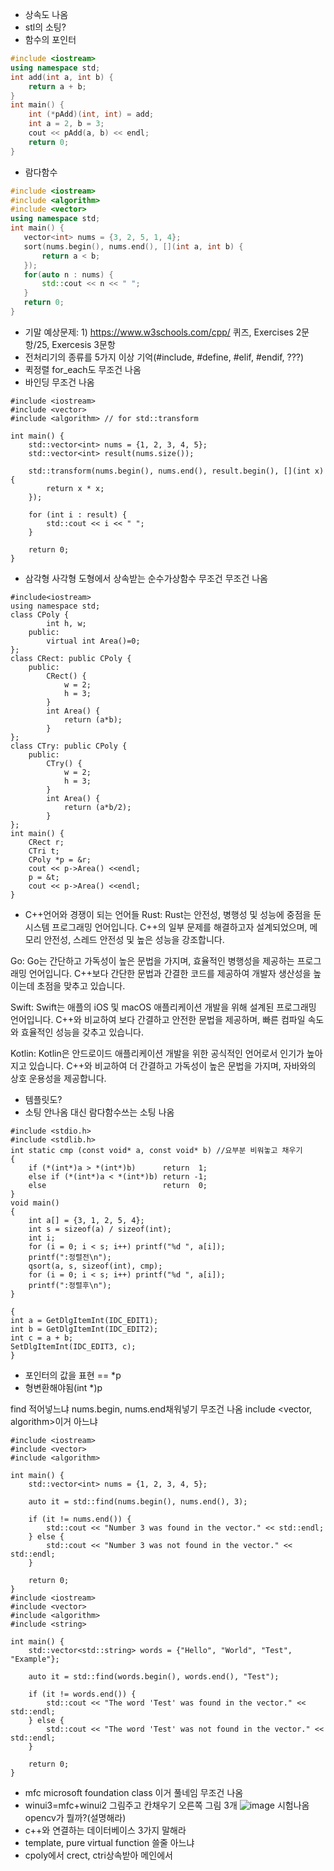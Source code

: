 * 상속도 나옴
* stl의 소팅?
* 함수의 포인터
``` C++
#include <iostream>
using namespace std;
int add(int a, int b) {
    return a + b;
}
int main() {
    int (*pAdd)(int, int) = add;
    int a = 2, b = 3;
    cout << pAdd(a, b) << endl;
    return 0;
}
```
* 람다함수
 ```C++
 #include <iostream>
#include <algorithm>
#include <vector>
using namespace std;
int main() {
    vector<int> nums = {3, 2, 5, 1, 4};
    sort(nums.begin(), nums.end(), [](int a, int b) {
        return a < b;
    });
    for(auto n : nums) {
        std::cout << n << " ";
    }
    return 0;
}
```
* 기말 예상문제: 1) https://www.w3schools.com/cpp/  퀴즈, Exercises 2문항/25, Exercesis 3문항
* 전처리기의 종류를 5가지 이상 기억(#include, #define, #elif, #endif, ???)
* 퀵정렬
for_each도 무조건 나옴
* 바인딩 무조건 나옴
```
#include <iostream>
#include <vector>
#include <algorithm> // for std::transform

int main() {
    std::vector<int> nums = {1, 2, 3, 4, 5};
    std::vector<int> result(nums.size());
    
    std::transform(nums.begin(), nums.end(), result.begin(), [](int x) {
        return x * x;
    });
    
    for (int i : result) {
        std::cout << i << " ";
    }

    return 0;
}
```
* 삼각형 사각형 도형에서 상속받는 순수가상함수 무조건 무조건 나옴
```
#include<iostream>
using namespace std;
class CPoly {
		int h, w;
	public:
		virtual int Area()=0;
};
class CRect: public CPoly {
	public:
		CRect() {
			w = 2;
			h = 3;
		}
		int Area() {
			return (a*b);
		}
};
class CTry: public CPoly {
	public:
		CTry() {
			w = 2;
			h = 3;
		}
		int Area() {
			return (a*b/2);
		}
};
int main() {
	CRect r;
	CTri t;
	CPoly *p = &r;
	cout << p->Area() <<endl;
	p = &t;
	cout << p->Area() <<endl;
}
```
* C++언어와 경쟁이 되는 언어들
Rust: Rust는 안전성, 병행성 및 성능에 중점을 둔 시스템 프로그래밍 언어입니다. C++의 일부 문제를 해결하고자 설계되었으며, 메모리 안전성, 스레드 안전성 및 높은 성능을 강조합니다.

Go: Go는 간단하고 가독성이 높은 문법을 가지며, 효율적인 병행성을 제공하는 프로그래밍 언어입니다. C++보다 간단한 문법과 간결한 코드를 제공하여 개발자 생산성을 높이는데 초점을 맞추고 있습니다.

Swift: Swift는 애플의 iOS 및 macOS 애플리케이션 개발을 위해 설계된 프로그래밍 언어입니다. C++와 비교하여 보다 간결하고 안전한 문법을 제공하며, 빠른 컴파일 속도와 효율적인 성능을 갖추고 있습니다.

Kotlin: Kotlin은 안드로이드 애플리케이션 개발을 위한 공식적인 언어로서 인기가 높아지고 있습니다. C++와 비교하여 더 간결하고 가독성이 높은 문법을 가지며, 자바와의 상호 운용성을 제공합니다.

* 템플릿도?
* 소팅 안나옴 대신 람다함수쓰는 소팅 나옴

```
#include <stdio.h>
#include <stdlib.h>
int static cmp (const void* a, const void* b) //요부분 비워놓고 채우기
{
    if (*(int*)a > *(int*)b)      return  1;
    else if (*(int*)a < *(int*)b) return -1;
    else                          return  0;
}
void main()
{
    int a[] = {3, 1, 2, 5, 4};
    int s = sizeof(a) / sizeof(int);
    int i;
    for (i = 0; i < s; i++) printf("%d ", a[i]);
    printf(":정렬전\n");
    qsort(a, s, sizeof(int), cmp);
    for (i = 0; i < s; i++) printf("%d ", a[i]);
    printf(":정렬후\n");
}
```
```void CMFCApplication3Dlg::OnBnClickedButton1()
{
int a = GetDlgItemInt(IDC_EDIT1);
int b = GetDlgItemInt(IDC_EDIT2);
int c = a + b;
SetDlgItemInt(IDC_EDIT3, c);
}
```

* 포인터의 값을 표현 == *p
* 형변환해야됨(int *)p

find 적어넣느냐 nums.begin, nums.end채워넣기 무조건 나옴
include <vector, algorithm>이거 아느냐
```
#include <iostream>
#include <vector>
#include <algorithm>

int main() {
    std::vector<int> nums = {1, 2, 3, 4, 5};
    
    auto it = std::find(nums.begin(), nums.end(), 3);
    
    if (it != nums.end()) {
        std::cout << "Number 3 was found in the vector." << std::endl;
    } else {
        std::cout << "Number 3 was not found in the vector." << std::endl;
    }
    
    return 0;
}
#include <iostream>
#include <vector>
#include <algorithm>
#include <string>

int main() {
    std::vector<std::string> words = {"Hello", "World", "Test", "Example"};
    
    auto it = std::find(words.begin(), words.end(), "Test");
    
    if (it != words.end()) {
        std::cout << "The word 'Test' was found in the vector." << std::endl;
    } else {
        std::cout << "The word 'Test' was not found in the vector." << std::endl;
    }

    return 0;
}
```
* mfc microsoft foundation class 이거 풀네임 무조건 나옴
* winui3=mfc+winui2 그림주고 칸채우기 오른쪽 그림 3개
![image](https://github.com/gryrryfh/2023-cpp/assets/50912987/37a44bcf-6030-441d-891d-d46eb411151d)
시험나옴 opencv가 뭘까?(설명해라)
* c++와 연결하는 데이터베이스 3가지 말해라
* template, pure virtual function 쓸줄 아느냐
* cpoly에서 crect, ctri상속받아 메인에서 



